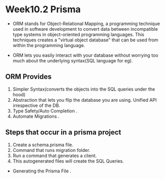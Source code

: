 # Week10.2 Prisma

- ORM stands for Object-Relational Mapping, a programming technique used in software development to convert data between incompatible type systems in object-oriented programming languages. This techniques creates a "virtual object database" that can be used from within the programming language.

- ORM lets you easily interact with  your database without worrying too much about the underlying syntax(SQL language for eg).

## ORM Provides

1. Simpler Syntax(converts the objects into the SQL queries under the hood)
2. Abstraction that lets you flip the database you are using. Unified API irrespective of the DB.
3. Type Safety/Auto Completion .
4. Automate Migrations .

## Steps that occur in a prisma project

1. Create a schema.prisma file.
2. Command that runs migration folder.  
3. Run a command that generates a client.
4. This autogenerated files will create the SQL Queries.

- Generating the Prisma File .
